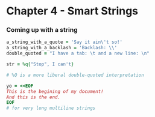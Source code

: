 # Chapter 4 - Smart Strings

### Coming up with a string

```ruby
a_string_with_a_quote = 'Say it ain\'t so!'
a_string_with_a_backlash = 'Backlash: \\'
double_quoted = "I have a tab: \t and a new line: \n"

str = %q{"Stop", I can't}

# %Q is a more liberal double-quoted interpretation

yo = <<EOF
This is the begining of my document!
And this is the end.
EOF
# for very long multiline strings

```